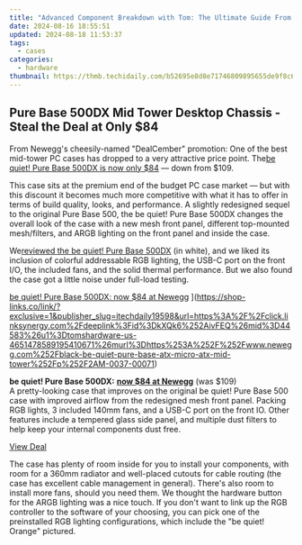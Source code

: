 ```yaml
---
title: "Advanced Component Breakdown with Tom: The Ultimate Guide From Tom’s Hardware"
date: 2024-08-16 18:55:51
updated: 2024-08-18 11:53:37
tags:
  - cases
categories:
  - hardware
thumbnail: https://thmb.techidaily.com/b52695e8d8e71746809895655de9f8c6acd7b0659cd0b84f4316b6b432fb112c.jpg
---
```


## Pure Base 500DX Mid Tower Desktop Chassis - Steal the Deal at Only $84

From Newegg's cheesily-named "DealCember" promotion: One of the best mid-tower PC cases has dropped to a very attractive price point. The[be quiet! Pure Base 500DX is now only $84](https://shop-links.co/link/?exclusive=1&publisher_slug=itechdaily19598&url=https%3A%2F%2Fclick.linksynergy.com%2Fdeeplink%3Fid%3DkXQk6%252AivFEQ%26mid%3D44583%26u1%3Dtomshardware-us-1891229381448961900%26murl%3Dhttps%253A%252F%252Fwww.newegg.com%252Fblack-be-quiet-pure-base-atx-micro-atx-mid-tower%252Fp%252F2AM-0037-00071) — down from $109\.

 This case sits at the premium end of the budget PC case market — but with this discount it becomes much more competitive with what it has to offer in terms of build quality, looks, and performance. A slightly redesigned sequel to the original Pure Base 500, the be quiet! Pure Base 500DX changes the overall look of the case with a new mesh front panel, different top-mounted mesh/filters, and ARGB lighting on the front panel and inside the case.

 We[reviewed the be quiet! Pure Base 500DX](https://tools.techidaily.com) (in white), and we liked its inclusion of colorful addressable RGB lighting, the USB-C port on the front I/O, the included fans, and the solid thermal performance. But we also found the case got a little noise under full-load testing.

[be quiet! Pure Base 500DX: now $84 at Newegg](https://cdn.mos.cms.futurecdn.net/dR2fCegLx6Gm3Hk4qut4A5-200-100.png "be quiet! Pure Base 500DX: now $84 at Newegg") ](https://shop-links.co/link/?exclusive=1&publisher_slug=itechdaily19598&url=https%3A%2F%2Fclick.linksynergy.com%2Fdeeplink%3Fid%3DkXQk6%252AivFEQ%26mid%3D44583%26u1%3Dtomshardware-us-4651478589195410671%26murl%3Dhttps%253A%252F%252Fwww.newegg.com%252Fblack-be-quiet-pure-base-atx-micro-atx-mid-tower%252Fp%252F2AM-0037-00071)

**be quiet! Pure Base 500DX:** [**now $84 at Newegg**](https://shop-links.co/link/?exclusive=1&publisher_slug=itechdaily19598&url=https%3A%2F%2Fclick.linksynergy.com%2Fdeeplink%3Fid%3DkXQk6%252AivFEQ%26mid%3D44583%26u1%3Dtomshardware-us-1397430558110179915%26murl%3Dhttps%253A%252F%252Fwww.newegg.com%252Fblack-be-quiet-pure-base-atx-micro-atx-mid-tower%252Fp%252F2AM-0037-00071) (was $109)  
 A pretty-looking case that improves on the original be quiet! Pure Base 500 case with improved airflow from the redesigned mesh front panel. Packing RGB lights, 3 included 140mm fans, and a USB-C port on the front IO. Other features include a tempered glass side panel, and multiple dust filters to help keep your internal components dust free.

[View Deal](https://shop-links.co/link/?exclusive=1&publisher_slug=itechdaily19598&url=https%3A%2F%2Fclick.linksynergy.com%2Fdeeplink%3Fid%3DkXQk6%252AivFEQ%26mid%3D44583%26u1%3Dtomshardware-us-4651478589195410671%26murl%3Dhttps%253A%252F%252Fwww.newegg.com%252Fblack-be-quiet-pure-base-atx-micro-atx-mid-tower%252Fp%252F2AM-0037-00071)

 The case has plenty of room inside for you to install your components, with room for a 360mm radiator and well-placed cutouts for cable routing (the case has excellent cable management in general). There's also room to install more fans, should you need them. We thought the hardware button for the ARGB lighting was a nice touch. If you don't want to link up the RGB controller to the software of your choosing, you can pick one of the preinstalled RGB lighting configurations, which include the "be quiet! Orange" pictured.

<ins class="adsbygoogle"
     style="display:block"
     data-ad-format="autorelaxed"
     data-ad-client="ca-pub-7571918770474297"
     data-ad-slot="1223367746"></ins>



<ins class="adsbygoogle"
     style="display:block"
     data-ad-client="ca-pub-7571918770474297"
     data-ad-slot="8358498916"
     data-ad-format="auto"
     data-full-width-responsive="true"></ins>
